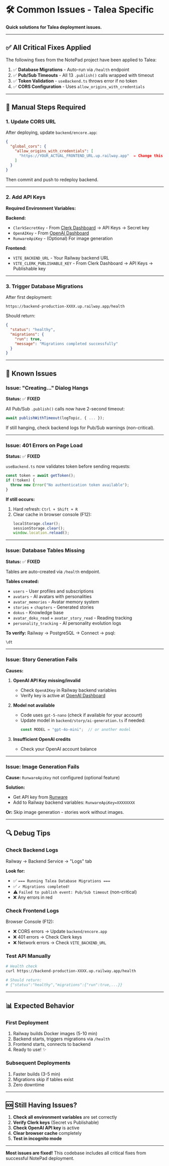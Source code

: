 # 🛠️ Common Issues - Talea Specific

**Quick solutions for Talea deployment issues.**

---

## ✅ All Critical Fixes Applied

The following fixes from the NotePad project have been applied to Talea:

1. ✅ **Database Migrations** - Auto-run via `/health` endpoint
2. ✅ **Pub/Sub Timeouts** - All 13 `.publish()` calls wrapped with timeout
3. ✅ **Token Validation** - `useBackend.ts` throws error if no token
4. ✅ **CORS Configuration** - Uses `allow_origins_with_credentials`

---

## 🔧 Manual Steps Required

### 1. Update CORS URL

After deploying, update `backend/encore.app`:

```json
{
  "global_cors": {
    "allow_origins_with_credentials": [
      "https://YOUR_ACTUAL_FRONTEND_URL.up.railway.app"  ← Change this!
    ]
  }
}
```

Then commit and push to redeploy backend.

---

### 2. Add API Keys

**Required Environment Variables:**

**Backend:**
- `ClerkSecretKey` - From [Clerk Dashboard](https://dashboard.clerk.com) → API Keys → Secret key
- `OpenAIKey` - From [OpenAI Dashboard](https://platform.openai.com/api-keys)
- `RunwareApiKey` - (Optional) For image generation

**Frontend:**
- `VITE_BACKEND_URL` - Your Railway backend URL
- `VITE_CLERK_PUBLISHABLE_KEY` - From Clerk Dashboard → API Keys → Publishable key

---

### 3. Trigger Database Migrations

After first deployment:
```
https://backend-production-XXXX.up.railway.app/health
```

Should return:
```json
{
  "status": "healthy",
  "migrations": {
    "run": true,
    "message": "Migrations completed successfully"
  }
}
```

---

## 🚨 Known Issues

### Issue: "Creating..." Dialog Hangs

**Status:** ✅ **FIXED**

All Pub/Sub `.publish()` calls now have 2-second timeout:
```typescript
await publishWithTimeout(logTopic, { ... });
```

If still hanging, check backend logs for Pub/Sub warnings (non-critical).

---

### Issue: 401 Errors on Page Load

**Status:** ✅ **FIXED**

`useBackend.ts` now validates token before sending requests:
```typescript
const token = await getToken();
if (!token) {
  throw new Error("No authentication token available");
}
```

**If still occurs:**
1. Hard refresh: `Ctrl + Shift + R`
2. Clear cache in browser console (F12):
   ```javascript
   localStorage.clear();
   sessionStorage.clear();
   window.location.reload();
   ```

---

### Issue: Database Tables Missing

**Status:** ✅ **FIXED**

Tables are auto-created via `/health` endpoint.

**Tables created:**
- `users` - User profiles and subscriptions
- `avatars` - AI avatars with personalities
- `avatar_memories` - Avatar memory system
- `stories` + `chapters` - Generated stories
- `dokus` - Knowledge base
- `avatar_doku_read` + `avatar_story_read` - Reading tracking
- `personality_tracking` - AI personality evolution logs

**To verify:**
Railway → PostgreSQL → Connect → psql:
```sql
\dt
```

---

### Issue: Story Generation Fails

**Causes:**
1. **OpenAI API Key missing/invalid**
   - Check `OpenAIKey` in Railway backend variables
   - Verify key is active at [OpenAI Dashboard](https://platform.openai.com/api-keys)

2. **Model not available**
   - Code uses `gpt-5-nano` (check if available for your account)
   - Update model in `backend/story/ai-generation.ts` if needed:
     ```typescript
     const MODEL = "gpt-4o-mini";  // or another model
     ```

3. **Insufficient OpenAI credits**
   - Check your OpenAI account balance

---

### Issue: Image Generation Fails

**Cause:** `RunwareApiKey` not configured (optional feature)

**Solution:**
- Get API key from [Runware](https://runware.ai/)
- Add to Railway backend variables: `RunwareApiKey=XXXXXXXX`

**Or:** Skip image generation - stories work without images.

---

## 🔍 Debug Tips

### Check Backend Logs

Railway → Backend Service → "Logs" tab

**Look for:**
- ✅ `=== Running Talea Database Migrations ===`
- ✅ `✓ Migrations completed!`
- ⚠️ `Failed to publish event: Pub/Sub timeout` (non-critical)
- ❌ Any errors in red

### Check Frontend Logs

Browser Console (F12):
- ❌ CORS errors → Update `backend/encore.app`
- ❌ 401 errors → Check Clerk keys
- ❌ Network errors → Check `VITE_BACKEND_URL`

### Test API Manually

```bash
# Health check
curl https://backend-production-XXXX.up.railway.app/health

# Should return:
# {"status":"healthy","migrations":{"run":true,...}}
```

---

## 📊 Expected Behavior

### First Deployment
1. Railway builds Docker images (5-10 min)
2. Backend starts, triggers migrations via `/health`
3. Frontend starts, connects to backend
4. Ready to use! ✨

### Subsequent Deployments
1. Faster builds (3-5 min)
2. Migrations skip if tables exist
3. Zero downtime

---

## 🆘 Still Having Issues?

1. **Check all environment variables** are set correctly
2. **Verify Clerk keys** (Secret vs Publishable)
3. **Check OpenAI API key** is active
4. **Clear browser cache** completely
5. **Test in incognito mode**

---

**Most issues are fixed!** This codebase includes all critical fixes from successful NotePad deployment.

